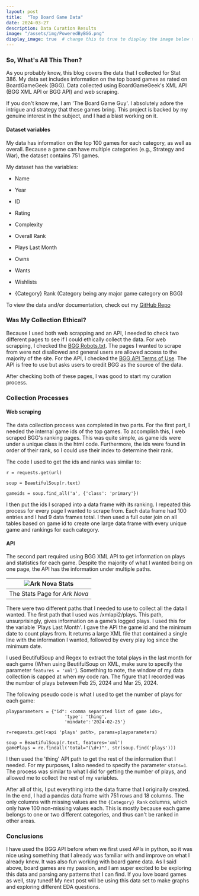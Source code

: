 ```yaml
---
layout: post
title:  "Top Board Game Data" 
date: 2024-03-27
description: Data Curation Results   
image: "/assets/img/PoweredByBGG.png"
display_image: true  # change this to true to display the image below the banner 
---
```


### So, What's All This Then?

As you probably know, this blog covers the data that I collected for Stat 386. My data set includes information on the top board games as rated on BoardGameGeek (BGG). Data collected using BoardGameGeek's XML API (BGG XML API or BGG API) and web scraping.

If you don't know me, I am 'The Board Game Guy'. I absolutely adore the intrigue and strategy that these games bring. This project is backed by my genuine interest in the subject, and I had a blast working on it.

#### Dataset variables

My data has information on the top 100 games for each category, as well as overall. Because a game can have multiple categories (e.g., Strategy and War), the dataset contains 751 games.

My dataset has the variables:

- Name

- Year

- ID

- Rating

- Complexity

- Overall Rank

- Plays Last Month

- Owns

- Wants

- Wishlists

- {Category} Rank (Category being any major game category on BGG)

To view the data and/or documentation, check out my [GitHub Repo](https://github.com/cchristensn/datacuration)

### Was My Collection Ethical?

Because I used both web scrapping and an API, I needed to check two different pages to see if I could ethically collect the data. For web scrapping, I checked the [BGG Robots.txt](https://boardgamegeek.com/robots.txt). The pages I wanted to scrape from were not disallowed and general users are allowed access to the majority of the site. For the API, I checked the [BGG API Terms of Use](https://boardgamegeek.com/wiki/page/XML_API_Terms_of_Use). The API is free to use but asks users to credit BGG as the source of the data.

After checking both of these pages, I was good to start my curation process.

### Collection Processes

#### Web scraping

The data collection process was completed in two parts. For the first part, I needed the internal game ids of the top games. To accomplish this, I web scraped BGG's ranking pages. This was quite simple, as game ids were under a unique class in the html code. Furthermore, the ids were found in order of their rank, so I could use their index to determine their rank.

The code I used to get the ids and ranks was similar to:

```
r = requests.get(url)

soup = BeautifulSoup(r.text)

gameids = soup.find_all('a', {'class': 'primary'})

```

I then put the ids I scraped into a data frame with its ranking. I repeated this process for every page I wanted to scrape from. Each data frame had 100 entries and I had 9 data frames total. I then used a full outer join on all tables based on game id to create one large data frame with every unique game and rankings for each category.

#### API

The second part required using BGG XML API to get information on plays and statistics for each game. Despite the majority of what I wanted being on one page, the API has the information under multiple paths.

|![Ark Nova Stats]({{site.url}}{{site.baseurl}}/assets/img/ArkNovaStats.png)|
|:--:| 
| The Stats Page for *Ark Nova* |

There were two different paths that I needed to use to collect all the data I wanted. The first path that I used was /xmlapi2/plays. This path, unsurprisingly, gives information on a game’s logged plays. I used this for the variable 'Plays Last Month'. I gave the API the game id and the minimum date to count plays from. It returns a large XML file that contained a single line with the information I wanted, followed by every play log since the minimum date.

 I used BeutifulSoup and Regex to extract the total plays in the last month for each game (When using BeutifulSoup on XML, make sure to specify the parameter `features = 'xml'`). Something to note, the window of my data collection is capped at when my code ran. The figure that I recorded was the number of plays between Feb 25, 2024 and Mar 25, 2024.

 The following pseudo code is what I used to get the number of plays for each game:

```
playparameters = {"id": <comma separated list of game ids>, 
                      'type': 'thing',
                      'mindate':'2024-02-25'}

r=requests.get(<api 'plays' path>, params=playparameters)

soup = BeautifulSoup(r.text, features='xml')
gamePlays = re.findall('total="(\d+)"', str(soup.find('plays')))
```

I then used the 'thing' API path to get the rest of the information that I needed. For my purposes, I also needed to specify the parameter `stats=1`. The process was similar to what I did for getting the number of plays, and allowed me to collect the rest of my variables.

After all of this, I put everything into the data frame that I originally created. In the end, I had a pandas data frame with 751 rows and 18 columns. The only columns with missing values are the `{Category} Rank` columns, which only have 100 non-missing values each. This is mostly because each game belongs to one or two different categories, and thus can't be ranked in other areas.

### Conclusions

I have used the BGG API before when we first used APIs in python, so it was nice using something that I already was familiar with and improve on what I already knew. It was also fun working with board game data. As I said above, board games are my passion, and I am super excited to be exploring this data and parsing any patterns that I can find. If you love board games as well, stay tuned! My next post will be using this data set to make graphs and exploring different EDA questions.
